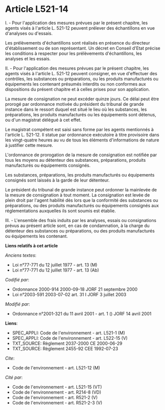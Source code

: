 # Article L521-14

I. - Pour l'application des mesures prévues par le présent chapitre, les agents visés à l'article L. 521-12 peuvent prélever
des échantillons en vue d'analyses ou d'essais.

Les prélèvements d'échantillons sont réalisés en présence du directeur d'établissement ou de son représentant. Un décret en
Conseil d'Etat précise les conditions à respecter pour les prélèvements d'échantillons, les analyses et les essais.

II. - Pour l'application des mesures prévues par le présent chapitre, les agents visés à l'article L. 521-12 peuvent
consigner, en vue d'effectuer des contrôles, les substances ou préparations, ou les produits manufacturés ou équipements les
contenant présumés interdits ou non conformes aux dispositions du présent chapitre et à celles prises pour son application.

La mesure de consignation ne peut excéder quinze jours. Ce délai peut être prorogé par ordonnance motivée du président du
tribunal de grande instance dans le ressort duquel est situé le lieu où les substances, les préparations, les produits
manufacturés ou les équipements sont détenus, ou d'un magistrat délégué à cet effet.

Le magistrat compétent est saisi sans forme par les agents mentionnés à l'article L. 521-12. Il statue par ordonnance
exécutoire à titre provisoire dans les vingt-quatre heures au vu de tous les éléments d'informations de nature à justifier
cette mesure.

L'ordonnance de prorogation de la mesure de consignation est notifiée par tous les moyens au détenteur des substances,
préparations, produits manufacturés ou équipements consignés.

Les substances, préparations, les produits manufacturés ou équipements consignés sont laissés à la garde de leur détenteur.

Le président du tribunal de grande instance peut ordonner la mainlevée de la mesure de consignation à tout moment. La
consignation est levée de plein droit par l'agent habilité dès lors que la conformité des substances ou préparations, ou des
produits manufacturés ou équipements consignés aux réglementations auxquelles ils sont soumis est établie.

III. - L'ensemble des frais induits par les analyses, essais ou consignations prévus au présent article sont, en cas de
condamnation, à la charge du détenteur des substances ou préparations, ou des produits manufacturés ou équipements les
contenant.

**Liens relatifs à cet article**

_Anciens textes_:

  - Loi n°77-771 du 12 juillet 1977 - art. 13 (M)
  - Loi n°77-771 du 12 juillet 1977 - art. 13 (Ab)

_Codifié par_:

  - Ordonnance 2000-914 2000-09-18 JORF 21 septembre 2000
  - Loi n°2003-591 2003-07-02 art. 31 I JORF 3 juillet 2003

_Modifié par_:

  - Ordonnance n°2001-321 du 11 avril 2001 - art. 1 () JORF 14 avril 2001

**Liens**:

  - SPEC_APPLI: Code de l'environnement - art. L521-1 (M)
  - SPEC_APPLI: Code de l'environnement - art. L522-15 (V)
  - TXT_SOURCE: Règlement 2037-2000 CE 2000-06-29
  - TXT_SOURCE: Règlement 2455-92 CEE 1992-07-23

_Cite_:

  - Code de l'environnement - art. L521-12 (M)

_Cité par_:

  - Code de l'environnement - art. L521-15 (VT)
  - Code de l'environnement - art. R214-8 (VD)
  - Code de l'environnement - art. R521-2 (V)
  - Code de l'environnement - art. R521-2-3 (V)
